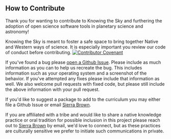 ## How to Contribute

Thank you for wanting to contribute to Knowing the Sky and furthering the adoption of 
open science software tools in planetary science and astronomy!

Knowing the Sky is meant to foster a safe space to bring together Native and 
Western ways of science. It is especially important you review our 
code of conduct before contributing. [![Contributor Covenant](https://img.shields.io/badge/Contributor%20Covenant-2.1-4baaaa.svg)](code_of_conduct.md)

If you've found a bug please [open a Github Issue](https://github.com/MillionConcepts/knowing-the-sky/issues). 
Please include as much information as you can to help us recreate the bug. This 
includes information such as your operating system and a screenshot of the behavior. 
If you've attempted any fixes please include that information as well. We also welcome 
pull requests with fixed code, but please still include the above information with 
your pull request.

If you'd like to suggest a package to add to the curriculum you may either file a 
Github Issue or email [Sierra Brown](mailto:sierra@millionconcepts.com). 

If you are affiliated with a tribe and would like to share a native knowledge practice 
or oral tradition for possible inclusion in this project please reach out to [Sierra 
Brown](mailto:sierra@millionconcepts.com) by email,
we'd love to connect, but as these practices are culturally sensitive we prefer to 
initiate such communications in private.